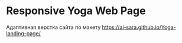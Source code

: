 # Responsive Yoga Web Page
Адаптивная верстка сайта по макету
https://ai-sara.github.io/Yoga-landing-page/
